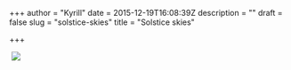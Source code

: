 +++
author = "Kyrill"
date = 2015-12-19T16:08:39Z
description = ""
draft = false
slug = "solstice-skies"
title = "Solstice skies"

+++


 ![](https://ap-content.storage.googleapis.com/2015/12/d0780843-808c-43e6-af64-48433844f34d.jpeg) 


